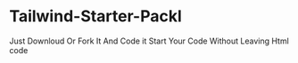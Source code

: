 # Tailwind-Starter-Packl
Just Downloud Or Fork It And Code it Start Your Code Without Leaving Html code
